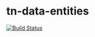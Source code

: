 # tn-data-entities
[![Build Status](https://travis-ci.org/BlackTurtle123/tn-data-entities.svg?branch=master)](https://travis-ci.org/BlackTurtle123/tn-data-entities)